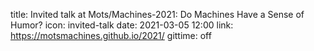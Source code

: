 title: Invited talk at Mots/Machines-2021: Do Machines Have a Sense of Humor?
icon: invited-talk
date: 2021-03-05 12:00
link: https://motsmachines.github.io/2021/
gittime: off
